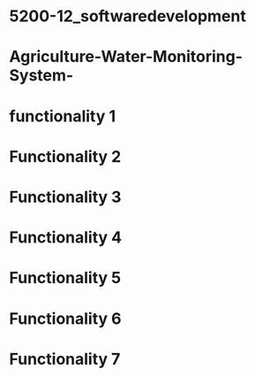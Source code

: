 # 5200-12_softwaredevelopment

# Agriculture-Water-Monitoring-System-

# functionality 1 

# Functionality 2 

# Functionality 3 

# Functionality 4 

# Functionality 5 

# Functionality 6 

# Functionality 7 
